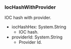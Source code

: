 ### IocHashWithProvider
IOC hash with provider.

- iocHashHex: System.String
  - IOC hash.
- providerId: System.String
  - Provider Id.
